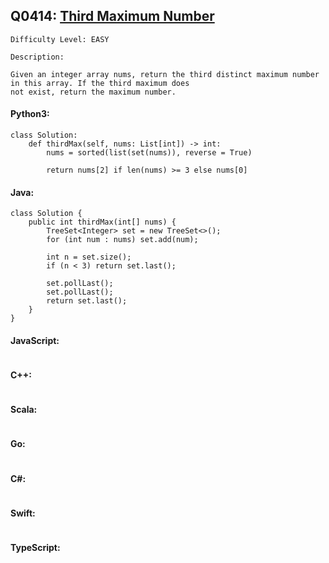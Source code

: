 ## Q0414: [Third Maximum Number](https://leetcode.com/problems/third-maximum-number/)

```
Difficulty Level: EASY
```

```
Description:

Given an integer array nums, return the third distinct maximum number in this array. If the third maximum does
not exist, return the maximum number.
```

#### Python3:

```
class Solution:
    def thirdMax(self, nums: List[int]) -> int:
        nums = sorted(list(set(nums)), reverse = True)

        return nums[2] if len(nums) >= 3 else nums[0]
```

#### Java:

```
class Solution {
    public int thirdMax(int[] nums) {
        TreeSet<Integer> set = new TreeSet<>();
        for (int num : nums) set.add(num);

        int n = set.size();
        if (n < 3) return set.last();

        set.pollLast();
        set.pollLast();
        return set.last();
    }
}
```

#### JavaScript:

```

```

#### C++:

```

```

#### Scala:

```

```

#### Go:

```

```

#### C#:

```

```

#### Swift:

```

```

#### TypeScript:

```

```